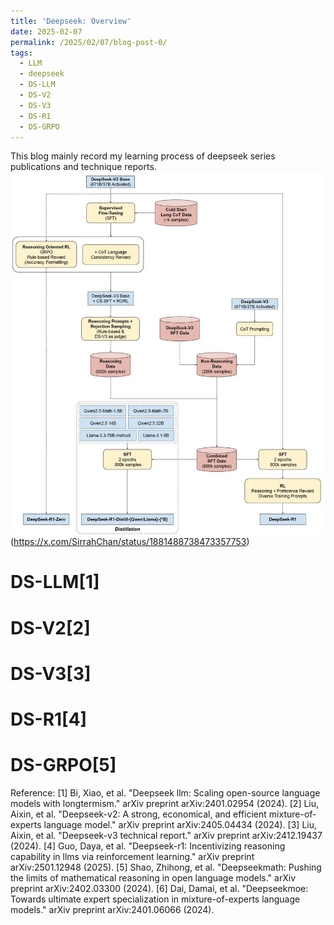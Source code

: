 ```yaml
---
title: 'Deepseek: Overview'
date: 2025-02-07
permalink: /2025/02/07/blog-post-0/
tags:
  - LLM
  - deepseek
  - DS-LLM
  - DS-V2
  - DS-V3
  - DS-R1
  - DS-GRPO
---
```


This blog mainly record my learning process of deepseek series publications and technique reports. 
![Training and Distillation pipeline for DeepSeek-R1(-Zero)](../images/deepseek-r1-training-pipeline-visualized-v0-jf6vo05hx8ee1.jpg) (https://x.com/SirrahChan/status/1881488738473357753)


# DS-LLM[1]


# DS-V2[2]

# DS-V3[3]

# DS-R1[4]

# DS-GRPO[5]










Reference:
[1] Bi, Xiao, et al. "Deepseek llm: Scaling open-source language models with longtermism." arXiv preprint arXiv:2401.02954 (2024).
[2] Liu, Aixin, et al. "Deepseek-v2: A strong, economical, and efficient mixture-of-experts language model." arXiv preprint arXiv:2405.04434 (2024).
[3] Liu, Aixin, et al. "Deepseek-v3 technical report." arXiv preprint arXiv:2412.19437 (2024).
[4] Guo, Daya, et al. "Deepseek-r1: Incentivizing reasoning capability in llms via reinforcement learning." arXiv preprint arXiv:2501.12948 (2025).
[5] Shao, Zhihong, et al. "Deepseekmath: Pushing the limits of mathematical reasoning in open language models." arXiv preprint arXiv:2402.03300 (2024).
[6] Dai, Damai, et al. "Deepseekmoe: Towards ultimate expert specialization in mixture-of-experts language models." arXiv preprint arXiv:2401.06066 (2024).

